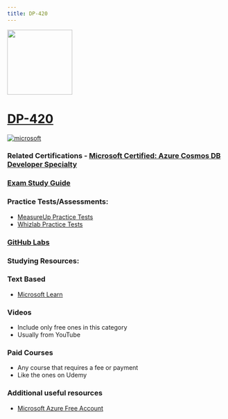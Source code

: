 ```yaml
---
title: DP-420
---
```


<img src="/dp-420.png" width="150" height="150">

# [DP-420](https://learn.microsoft.com/certifications/exams/dp-420)

<a href='https://learn.microsoft.com/en-us/certifications/browse/?type=specialty' target="_blank"><img alt='microsoft' src='https://img.shields.io/badge/specialty-100000?style=for-the-badge&logo=microsoft&logoColor=white&labelColor=0078D4&color=212221'/></a>

### Related Certifications - [Microsoft Certified: Azure Cosmos DB Developer Specialty](https://learn.microsoft.com/en-us/certifications/azure-cosmos-db-developer-specialty)

### [Exam Study Guide](https://aka.ms/dp420-studyguide)

### Practice Tests/Assessments:
- [MeasureUp Practice Tests](https://www.measureup.com/microsoft-practice-test-dp-420-designing-and-implementing-cloud-native-applications-using-microsoft-azure-cosmos-db.html)
- [Whizlab Practice Tests](https://www.whizlabs.com/microsoft-azure-certification-dp-420/)

### [GitHub Labs](https://github.com/MicrosoftLearning/dp-420-cosmos-db-dev)

### Studying Resources:

### Text Based
- [Microsoft Learn](https://learn.microsoft.com/certifications/exams/dp-420)

### Videos
- Include only free ones in this category
- Usually from YouTube

### Paid Courses
- Any course that requires a fee or payment
- Like the ones on Udemy
### Additional useful resources
- [Microsoft Azure Free Account](https://azure.microsoft.com/en-us/offers/ms-azr-0044p)
